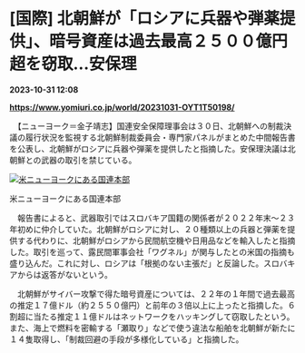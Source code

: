# [国際] 北朝鮮が「ロシアに兵器や弾薬提供」、暗号資産は過去最高２５００億円超を窃取…安保理

**2023-10-31 12:08**

**https://www.yomiuri.co.jp/world/20231031-OYT1T50198/**

　【ニューヨーク＝金子靖志】国連安全保障理事会は３０日、北朝鮮への制裁決議の履行状況を監視する北朝鮮制裁委員会・専門家パネルがまとめた中間報告書を公表し、北朝鮮がロシアに兵器や弾薬を提供したと指摘した。安保理決議は北朝鮮との武器の取引を禁じている。

[![米ニューヨークにある国連本部](https://www.yomiuri.co.jp/media/2023/10/20231031-OYT1I50137-1.jpg)](https://www.yomiuri.co.jp/pluralphoto/20231031-OYT1I50137/)

米ニューヨークにある国連本部

　報告書によると、武器取引ではスロバキア国籍の関係者が２０２２年末～２３年初めに仲介していた。北朝鮮がロシアに対し、２０種類以上の兵器と弾薬を提供する代わりに、北朝鮮がロシアから民間航空機や日用品などを輸入したと指摘した。取引を巡って、露民間軍事会社「ワグネル」が関与したとの米国の指摘も盛り込んだ。これに対し、ロシアは「根拠のない主張だ」と反論した。スロバキアからは返答がないという。

　北朝鮮がサイバー攻撃で得た暗号資産については、２２年の１年間で過去最高の推定１７億ドル（約２５５０億円）と前年の３倍以上に上ったと指摘した。６割超に当たる推定１１億ドルはネットワークをハッキングして窃取したという。また、海上で燃料を密輸する「瀬取り」などで使う違法な船舶を北朝鮮が新たに１４隻取得し、「制裁回避の手段が多様化している」と指摘した。